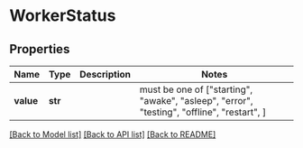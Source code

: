 # WorkerStatus


## Properties
Name | Type | Description | Notes
------------ | ------------- | ------------- | -------------
**value** | **str** |  |  must be one of ["starting", "awake", "asleep", "error", "testing", "offline", "restart", ]

[[Back to Model list]](../README.md#documentation-for-models) [[Back to API list]](../README.md#documentation-for-api-endpoints) [[Back to README]](../README.md)


